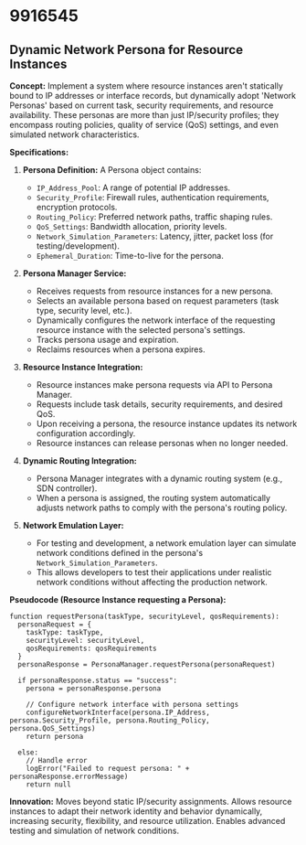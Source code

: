 # 9916545

## Dynamic Network Persona for Resource Instances

**Concept:** Implement a system where resource instances aren't statically bound to IP addresses or interface records, but dynamically adopt 'Network Personas' based on current task, security requirements, and resource availability. These personas are more than just IP/security profiles; they encompass routing policies, quality of service (QoS) settings, and even simulated network characteristics.

**Specifications:**

1.  **Persona Definition:** A Persona object contains:
    *   `IP_Address_Pool`:  A range of potential IP addresses.
    *   `Security_Profile`:  Firewall rules, authentication requirements, encryption protocols.
    *   `Routing_Policy`:  Preferred network paths, traffic shaping rules.
    *   `QoS_Settings`:  Bandwidth allocation, priority levels.
    *   `Network_Simulation_Parameters`:  Latency, jitter, packet loss (for testing/development).
    *   `Ephemeral_Duration`:  Time-to-live for the persona.

2.  **Persona Manager Service:**
    *   Receives requests from resource instances for a new persona.
    *   Selects an available persona based on request parameters (task type, security level, etc.).
    *   Dynamically configures the network interface of the requesting resource instance with the selected persona's settings.
    *   Tracks persona usage and expiration.
    *   Reclaims resources when a persona expires.

3.  **Resource Instance Integration:**
    *   Resource instances make persona requests via API to Persona Manager.
    *   Requests include task details, security requirements, and desired QoS.
    *   Upon receiving a persona, the resource instance updates its network configuration accordingly.
    *   Resource instances can release personas when no longer needed.

4.  **Dynamic Routing Integration:**
    *   Persona Manager integrates with a dynamic routing system (e.g., SDN controller).
    *   When a persona is assigned, the routing system automatically adjusts network paths to comply with the persona's routing policy.

5.  **Network Emulation Layer:**
    *   For testing and development, a network emulation layer can simulate network conditions defined in the persona's `Network_Simulation_Parameters`.
    *   This allows developers to test their applications under realistic network conditions without affecting the production network.

**Pseudocode (Resource Instance requesting a Persona):**

```
function requestPersona(taskType, securityLevel, qosRequirements):
  personaRequest = {
    taskType: taskType,
    securityLevel: securityLevel,
    qosRequirements: qosRequirements
  }
  personaResponse = PersonaManager.requestPersona(personaRequest)

  if personaResponse.status == "success":
    persona = personaResponse.persona

    // Configure network interface with persona settings
    configureNetworkInterface(persona.IP_Address, persona.Security_Profile, persona.Routing_Policy, persona.QoS_Settings)
    return persona

  else:
    // Handle error
    logError("Failed to request persona: " + personaResponse.errorMessage)
    return null
```

**Innovation:** Moves beyond static IP/security assignments. Allows resource instances to adapt their network identity and behavior dynamically, increasing security, flexibility, and resource utilization. Enables advanced testing and simulation of network conditions.
